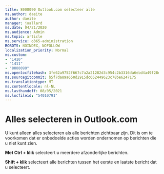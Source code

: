 ```yaml
---
title: 8000090 Outlook.com selecteer alle
ms.author: daeite
author: daeite
manager: joallard
ms.date: 04/21/2020
ms.audience: Admin
ms.topic: article
ms.service: o365-administration
ROBOTS: NOINDEX, NOFOLLOW
localization_priority: Normal
ms.custom:
- "1410"
- "1411"
- "8000090"
ms.openlocfilehash: 3fe62a9752f667c7a2a21282d3c954c2b3316da6ebd4a49f28dd2afb2444c7c1
ms.sourcegitcommit: b5f7da89a650d2915dc652449623c78be6247175
ms.translationtype: MT
ms.contentlocale: nl-NL
ms.lasthandoff: 08/05/2021
ms.locfileid: "54010791"
---
```

# <a name="how-to-select-all-in-outlookcom"></a>Alles selecteren in Outlook.com

U kunt alleen alles selecteren als alle berichten zichtbaar zijn. Dit is om te voorkomen dat er onbedoelde acties worden ondernomen op berichten die u niet kunt zien.

**Met Ctrl + klik** selecteert u meerdere afzonderlijke berichten.

**Shift + klik** selecteert alle berichten tussen het eerste en laatste bericht dat u selecteert.
